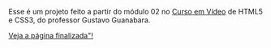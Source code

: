 Esse é um projeto feito a partir do módulo 02 no <a href="https://www.youtube.com/cursoemvideo">Curso em Vídeo</a> de HTML5 e CSS3, do professor Gustavo Guanabara.

<a href="https://alessandragrazielle.github.io/site-android-cv/">Veja a página finalizada"!</a>
